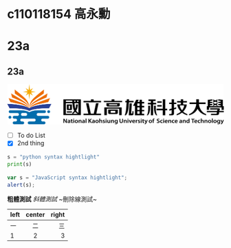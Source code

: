 # c110118154 高永勳
# 23a
## 23a
![NKUST](nkust.png "高科大")
- [ ] To do List
- [x] 2nd thing
```python
s = "python syntax hightlight"
print(s)
```
```js
var s = "JavaScript syntax hightlight";
alert(s);
```
**粗體測試**
*斜體測試*
~刪除線測試~

| left  | center | right |
| :-----| :----: | ----: |
| 一 | 二 | 三 |
| 1 | 2 | 3 |
